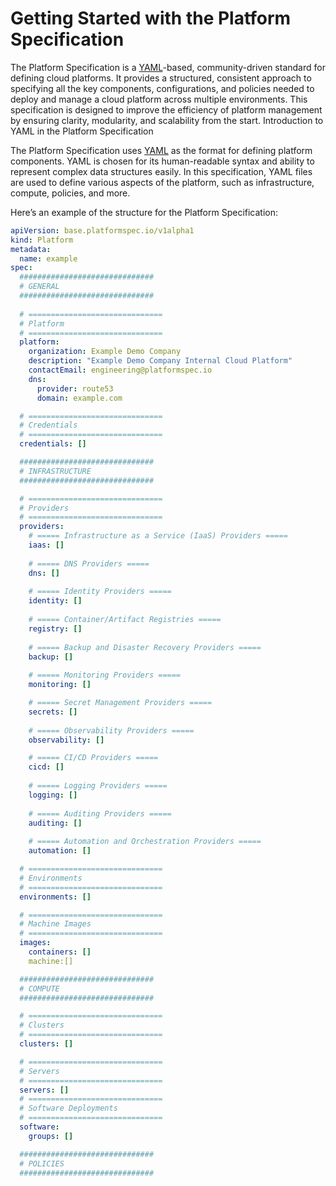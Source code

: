 # Getting Started with the Platform Specification

The Platform Specification is a [YAML](https://yaml.org)-based, community-driven standard for defining cloud platforms. It provides a structured, consistent approach to specifying all the key components, configurations, and policies needed to deploy and manage a cloud platform across multiple environments. This specification is designed to improve the efficiency of platform management by ensuring clarity, modularity, and scalability from the start.
Introduction to YAML in the Platform Specification

The Platform Specification uses [YAML](https://yaml.org) as the format for defining platform components. YAML is chosen for its human-readable syntax and ability to represent complex data structures easily. In this specification, YAML files are used to define various aspects of the platform, such as infrastructure, compute, policies, and more.

Here’s an example of the structure for the Platform Specification:

```yaml
apiVersion: base.platformspec.io/v1alpha1
kind: Platform
metadata:
  name: example
spec:
  ##############################
  # GENERAL
  ##############################
  
  # ==============================
  # Platform
  # ==============================
  platform:
    organization: Example Demo Company
    description: "Example Demo Company Internal Cloud Platform"
    contactEmail: engineering@platformspec.io
    dns:
      provider: route53
      domain: example.com

  # ==============================
  # Credentials
  # ==============================
  credentials: []

  ##############################
  # INFRASTRUCTURE
  ##############################

  # ==============================
  # Providers
  # ==============================
  providers:
    # ===== Infrastructure as a Service (IaaS) Providers =====
    iaas: []
    
    # ===== DNS Providers =====
    dns: []
    
    # ===== Identity Providers =====
    identity: []
    
    # ===== Container/Artifact Registries =====
    registry: []
    
    # ===== Backup and Disaster Recovery Providers =====
    backup: []
    
    # ===== Monitoring Providers =====
    monitoring: []

    # ===== Secret Management Providers =====
    secrets: []
    
    # ===== Observability Providers =====
    observability: []

    # ===== CI/CD Providers =====
    cicd: []
    
    # ===== Logging Providers =====
    logging: []
    
    # ===== Auditing Providers =====
    auditing: []
    
    # ===== Automation and Orchestration Providers =====
    automation: []

  # ==============================
  # Environments
  # ==============================
  environments: []

  # ==============================
  # Machine Images
  # ==============================
  images:
    containers: []
    machine:[]

  ##############################
  # COMPUTE
  ##############################

  # ==============================
  # Clusters
  # ==============================
  clusters: []

  # ==============================
  # Servers
  # ==============================
  servers: []
  # ==============================
  # Software Deployments
  # ==============================
  software:
    groups: []

  ##############################
  # POLICIES
  ##############################

```